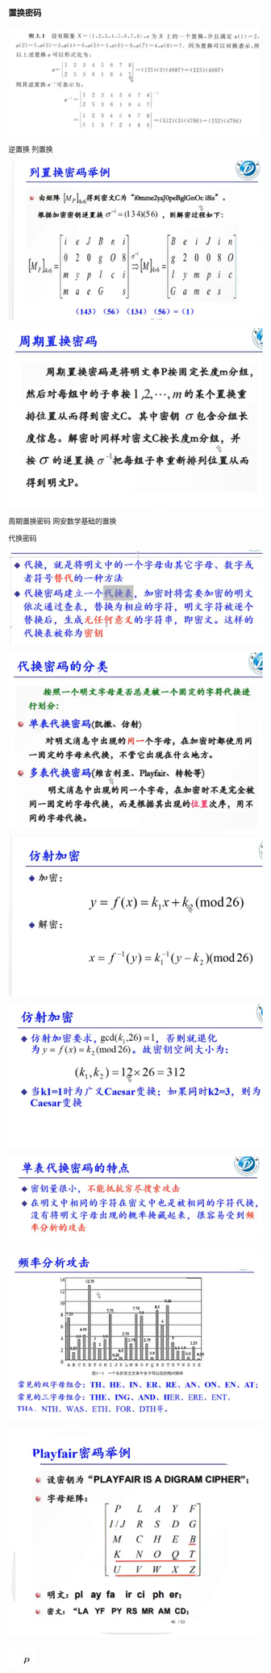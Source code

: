 ### 置换密码

![1589358268569](../../img/1589358268569.png)

逆置换
列置换

![1589359020701](../../img/1589359020701.png)

![1589359261647](../../img/1589359261647.png)

周期置换密码
网安数学基础的置换

代换密码

![1589359653887](../../img/1589359653887.png)

![1589359922405](../../img/1589359922405.png)

![1589360493005](../../img/1589360493005.png)

![1589360621579](../../img/1589360621579.png)

![1589361224220](../../img/1589361224220.png)

![1589361295961](../../img/1589361295961.png)

![1589362684600](../../img/1589362684600.png)

![1589362702918](../../img/1589362702918.png)

